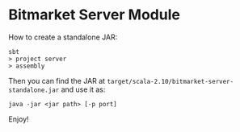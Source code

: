 Bitmarket Server Module
=======================

How to create a standalone JAR:

    sbt
    > project server
    > assembly

Then you can find the JAR at
`target/scala-2.10/bitmarket-server-standalone.jar` and use it as:

    java -jar <jar path> [-p port]

Enjoy!

